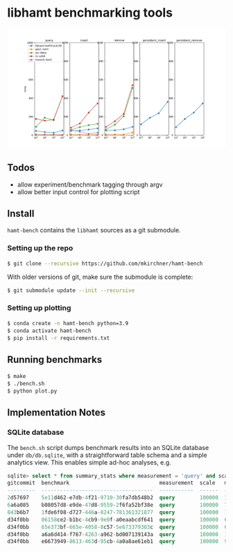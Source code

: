 libhamt benchmarking tools
==========================

![Benchmark results](./benchmark.png)

## Todos

* allow experiment/benchmark tagging through argv
* allow better input control for plotting script

## Install

`hamt-bench` contains the `libhamt` sources as a git submodule.

### Setting up the repo

```bash
$ git clone --recursive https://github.com/mkirchner/hamt-bench
```

With older versions of git, make sure the submodule is complete:

```bash
$ git submodule update --init --recursive
```

### Setting up plotting

```bash
$ conda create -n hamt-bench python=3.9
$ conda activate hamt-bench
$ pip install -r requirements.txt
```

## Running benchmarks

```bash
$ make
$ ./bench.sh
$ python plot.py
```

## Implementation Notes

### SQLite database

The `bench.sh` script dumps benchmark results into an SQLite database under
`db/db.sqlite`, with a straightforward table schema and a simple analytics
view. This enables simple ad-hoc analyses, e.g.

```sql
sqlite> select * from summary_stats where measurement = 'query' and scale=100000;
gitcommit  benchmark                             measurement  scale   mean         stddev            min        max
---------  ------------------------------------  -----------  ------  -----------  ----------------  ---------  ---------
2d57697    5e11d462-e7db-4f21-9710-30fa7db548b2  query        100000  121.997183   383.976090230665  115.38517  131.55345
6a6a085    b08057d8-e9de-47d8-9559-2f6fa52bf38e  query        100000  76.895424    429.139423679528  66.26904   96.90809
843b6b7    1fde6f08-d727-446a-8247-781361321877  query        100000  101.4836555  404.609813299921  80.79365   122.65888
d34f0bb    06158ce2-b1bc-4cb9-9e0f-a0eaabcdf641  query        100000  63.6013935   442.425864885466  55.58964   82.92093
d34f0bb    65e373bf-665e-4058-8c57-5e673379303c  query        100000  64.050346    441.914024086331  57.26944   78.03136
d34f0bb    a6a6d414-f767-4263-a962-bd007139143a  query        100000  104.301223   401.673901154286  95.44441   114.01138
d34f0bb    e6673949-8613-463d-95cb-4a0a8ae61eb1  query        100000  92.154429    413.820533790206  85.50616   98.73488
```
